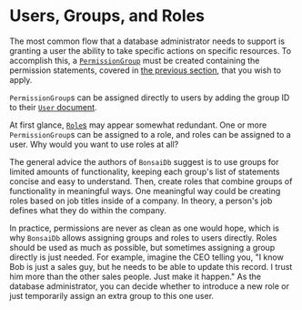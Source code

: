 # Users, Groups, and Roles

The most common flow that a database administrator needs to support is granting a user the ability to take specific actions on specific resources. To accomplish this, a [`PermissionGroup`]({{DOCS_BASE_URL}}/bonsaidb/core/admin/struct.PermissionGroup.html) must be created containing the permission statements, covered in [the previous section](./permission-statements.md), that you wish to apply.

`PermissionGroup`s can be assigned directly to users by adding the group ID to their [`User` document]({{DOCS_BASE_URL}}/bonsaidb/core/admin/struct.User.html).

At first glance, [`Role`s]({{DOCS_BASE_URL}}/bonsaidb/core/admin/struct.Role.html) may appear somewhat redundant. One or more `PermissionGroup`s can be assigned to a role, and roles can be assigned to a user. Why would you want to use roles at all?

The general advice the authors of `BonsaiDb` suggest is to use groups for limited amounts of functionality, keeping each group's list of statements concise and easy to understand. Then, create roles that combine groups of functionality in meaningful ways. One meaningful way could be creating roles based on job titles inside of a company. In theory, a person's job defines what they do within the company.

In practice, permissions are never as clean as one would hope, which is why `BonsaiDb` allows assigning groups and roles to users directly. Roles should be used as much as possible, but sometimes assigning a group directly is just needed. For example, imagine the CEO telling you, "I know Bob is just a sales guy, but he needs to be able to update this record. I trust him more than the other sales people. Just make it happen." As the database administrator, you can decide whether to introduce a new role or just temporarily assign an extra group to this one user.
